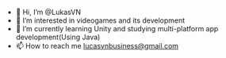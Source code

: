 - 👋 Hi, I’m @LukasVN
- 👀 I’m interested in videogames and its development
- 🌱 I’m currently learning Unity and studying multi-platform app development(Using Java)
- 📫 How to reach me lucasvnbusiness@gmail.com
<!---
LukasVN/LukasVN is a ✨ special ✨ repository because its `README.md` (this file) appears on your GitHub profile.
You can click the Preview link to take a look at your changes.
--->
